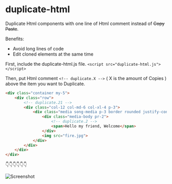 # duplicate-html
Duplicate Html components with one line of Html comment instead of ~~Copy Paste~~.

Benefits:
* Avoid long lines of code
* Edit cloned elements at the same time


First, include the duplicate-html.js file.
```<script src="duplicate-html.js"></script>```

Then, put Html comment ``` <!-- duplicate.X --> ``` ( X is the amount of Copies ) above the item you want to Duplicate.

```html
<div class="container my-5">
	<div class="row">
		<!-- duplicate.21 -->
		<div class="col-12 col-md-6 col-xl-4 p-3">
			<div class="media song-media p-3 border rounded justify-content-center align-items-center">
				<div class="media-body pr-2">
					<!-- duplicate.2 -->
					<span>Hello my friend, Welcome</span>
				</div>
				<img src="fire.jpg">
			</div>
		</div>
	</div>
</div>
```

:point_down::point_down::point_down::point_down::point_down::point_down:

![Screenshot](http://klmcthemes.com/duplicate-html-preview.jpg)
